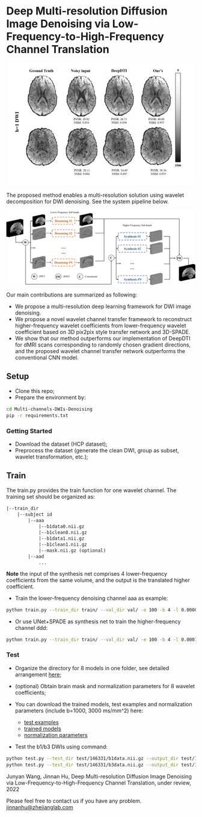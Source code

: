 # Deep Multi-resolution Diffusion Image Denoising via Low-Frequency-to-High-Frequency Channel Translation
![Denoising b=1 Volumes](examples/denoising_volumes.png)

The proposed method enables a multi-resolution solution using wavelet decomposition for DWI denoising.
See the system pipeline below.

![System pipeline](examples/pipeline.png)

Our main contributions are summarized as following:
- We propose a multi-resolution deep learning framework for DWI image denoising. 
- We propose a novel wavelet channel transfer framework to reconstruct higher-frequency wavelet coefficients from lower-frequency wavelet coefficient based on 3D pix2pix style transfer network and 3D-SPADE.
- We show that our method outperforms our implementation of DeepDTI for dMRI scans corresponding to randomly chosen gradient directions, and the proposed wavelet channel transfer network outperforms the conventional CNN model.

## Setup
- Clone this repo;
- Prepare the environment by:
```bash
cd Multi-channels-DWIs-Denoising
pip -r requirements.txt
```
### Getting Started
- Download the dataset (HCP dataset);
- Preprocess the dataset (generate the clean DWI, group as subset, wavelet transformation, etc.);
  
## Train
The train.py provides the train function for one wavelet channel. The training set should be organized as:

    |--train_dir
        |--subject id
            |--aaa
                |--b1data0.nii.gz
                |--b1clean0.nii.gz
                |--b1data1.nii.gz
                |--b1clean1.nii.gz
                |--mask.nii.gz (optional)
            |--aad
                ...

**Note** the input of the synthesis net comprises 4 lower-frequency coefficients from the same volume, and the output is 
the translated higher coefficient. 

- Train the lower-frequency denoising channel aaa as example:
```bash
python train.py --train_dir train/ --val_dir val/ -e 100 -b 4 -l 0.00005 --dropout 0.2 --wt aaa --net dncnn
```
- Or use UNet+SPADE as synthesis net to train the higher-frequency channel ddd:
```bash
python train.py --train_dir train/ --val_dir val/ -e 100 -b 4 -l 0.0001 --dropout 0.2 --wt add --net unet+spade
```

### Test
- Organize the directory for 8 models in one folder, see detailed arrangement [here](test.py);
- (optional) Obtain brain mask and normalization parameters for 8 wavelet coefficients;
- You can download the trained models, test examples and normalization parameters (include b=1000, 3000 ms/mm^2) here:
   - [test examples](https://drive.google.com/drive/folders/1-fl1YV3woGMv1Vxw-e-GJLNDjr1i-nUF?usp=sharing)
   - [trained models](https://drive.google.com/drive/folders/1qsxZiQlsxrD3pE9DSaU7jzUFE7TMDBX6?usp=sharing)
   - [normalization parameters](https://drive.google.com/drive/folders/1oclAgtgoeTMbodRpF8URpnztzyfGPjP3?usp=sharing)
    
- Test the b1/b3 DWIs using command:
```bash
python test.py --test_dir test/146331/b1data.nii.gz --output_dir test/146331/b1denoised.nii.gz --gt_dir test/146331/b1clean.nii.gz --mask_dir test/146331/wavelet_mask.nii.gz --bval b1 --metrix --denoise_in 7 --denoise_out 7
python test.py --test_dir test/146331/b3data.nii.gz --output_dir test/146331/b3denoised.nii.gz --gt_dir test/146331/b3clean.nii.gz --mask_dir test/146331/wavelet_mask.nii.gz --bval b3 --metrix
```

Junyan Wang, Jinnan Hu, Deep Multi-resolution Diffusion Image Denoising via Low-Frequency-to-High-Frequency Channel Translation, under review, 2022

Please feel free to contact us if you have any problem.
<jinnanhu@zhejianglab.com>






